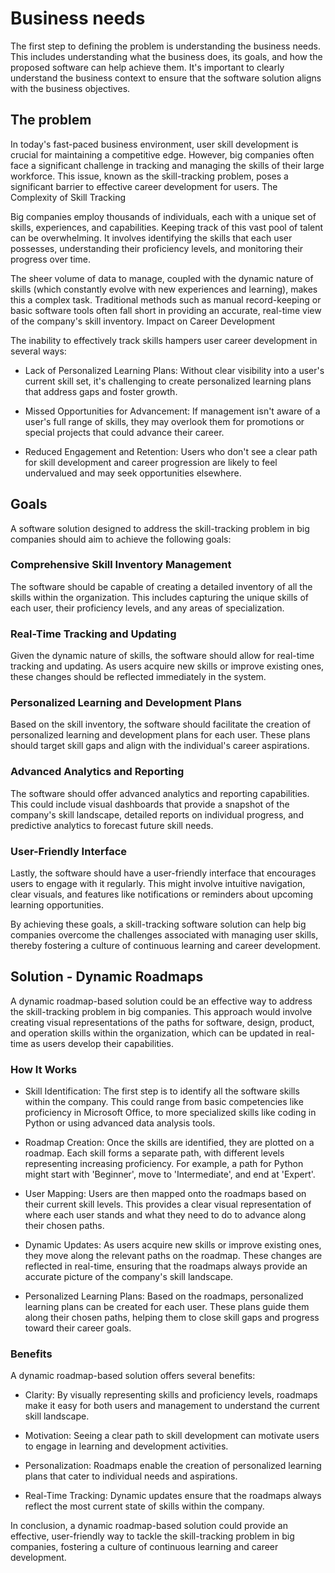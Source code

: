 # Business needs

The first step to defining the problem is understanding the business needs. This includes understanding what the business does, its goals, and how the proposed software can help achieve them. It's important to clearly understand the business context to ensure that the software solution aligns with the business objectives.

## The problem

In today's fast-paced business environment, user skill development is crucial for maintaining a competitive edge. However, big companies often face a significant challenge in tracking and managing the skills of their large workforce. This issue, known as the skill-tracking problem, poses a significant barrier to effective career development for users.
The Complexity of Skill Tracking

Big companies employ thousands of individuals, each with a unique set of skills, experiences, and capabilities. Keeping track of this vast pool of talent can be overwhelming. It involves identifying the skills that each user possesses, understanding their proficiency levels, and monitoring their progress over time.

The sheer volume of data to manage, coupled with the dynamic nature of skills (which constantly evolve with new experiences and learning), makes this a complex task. Traditional methods such as manual record-keeping or basic software tools often fall short in providing an accurate, real-time view of the company's skill inventory.
Impact on Career Development

The inability to effectively track skills hampers user career development in several ways:

- Lack of Personalized Learning Plans: Without clear visibility into a user's current skill set, it's challenging to create personalized learning plans that address gaps and foster growth.

- Missed Opportunities for Advancement: If management isn't aware of a user's full range of skills, they may overlook them for promotions or special projects that could advance their career.

- Reduced Engagement and Retention: Users who don't see a clear path for skill development and career progression are likely to feel undervalued and may seek opportunities elsewhere.


## Goals

A software solution designed to address the skill-tracking problem in big companies should aim to achieve the following goals:

### Comprehensive Skill Inventory Management

The software should be capable of creating a detailed inventory of all the skills within the organization. This includes capturing the unique skills of each user, their proficiency levels, and any areas of specialization.

### Real-Time Tracking and Updating

Given the dynamic nature of skills, the software should allow for real-time tracking and updating. As users acquire new skills or improve existing ones, these changes should be reflected immediately in the system.

### Personalized Learning and Development Plans

Based on the skill inventory, the software should facilitate the creation of personalized learning and development plans for each user. These plans should target skill gaps and align with the individual's career aspirations.

### Advanced Analytics and Reporting

The software should offer advanced analytics and reporting capabilities. This could include visual dashboards that provide a snapshot of the company's skill landscape, detailed reports on individual progress, and predictive analytics to forecast future skill needs.

### User-Friendly Interface

Lastly, the software should have a user-friendly interface that encourages users to engage with it regularly. This might involve intuitive navigation, clear visuals, and features like notifications or reminders about upcoming learning opportunities.

By achieving these goals, a skill-tracking software solution can help big companies overcome the challenges associated with managing user skills, thereby fostering a culture of continuous learning and career development.

## Solution - Dynamic Roadmaps

A dynamic roadmap-based solution could be an effective way to address the skill-tracking problem in big companies. This approach would involve creating visual representations of the paths for software, design, product, and operation skills within the organization, which can be updated in real-time as users develop their capabilities.

### How It Works

- Skill Identification: The first step is to identify all the software skills within the company. This could range from basic competencies like proficiency in Microsoft Office, to more specialized skills like coding in Python or using advanced data analysis tools.

- Roadmap Creation: Once the skills are identified, they are plotted on a roadmap. Each skill forms a separate path, with different levels representing increasing proficiency. For example, a path for Python might start with 'Beginner', move to 'Intermediate', and end at 'Expert'.

- User Mapping: Users are then mapped onto the roadmaps based on their current skill levels. This provides a clear visual representation of where each user stands and what they need to do to advance along their chosen paths.

- Dynamic Updates: As users acquire new skills or improve existing ones, they move along the relevant paths on the roadmap. These changes are reflected in real-time, ensuring that the roadmaps always provide an accurate picture of the company's skill landscape.

- Personalized Learning Plans: Based on the roadmaps, personalized learning plans can be created for each user. These plans guide them along their chosen paths, helping them to close skill gaps and progress toward their career goals.

### Benefits

A dynamic roadmap-based solution offers several benefits:

- Clarity: By visually representing skills and proficiency levels, roadmaps make it easy for both users and management to understand the current skill landscape.

- Motivation: Seeing a clear path to skill development can motivate users to engage in learning and development activities.

- Personalization: Roadmaps enable the creation of personalized learning plans that cater to individual needs and aspirations.

- Real-Time Tracking: Dynamic updates ensure that the roadmaps always reflect the most current state of skills within the company.

In conclusion, a dynamic roadmap-based solution could provide an effective, user-friendly way to tackle the skill-tracking problem in big companies, fostering a culture of continuous learning and career development.